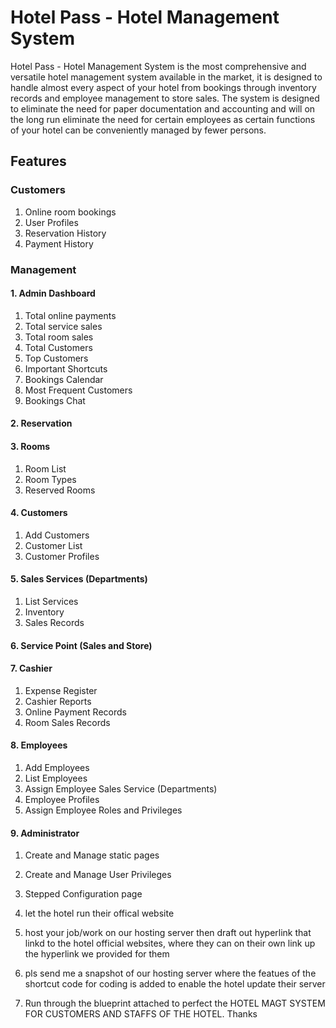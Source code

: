 # Hotel Pass - Hotel Management System

Hotel Pass - Hotel Management System is the most comprehensive and versatile hotel management system available in 
the market, it is designed to handle almost every aspect of your hotel from bookings through inventory records and employee 
management to store sales. The system is designed to eliminate the need for paper documentation and accounting and will on the long 
run eliminate the need for certain employees as certain functions of your hotel can be conveniently managed by fewer persons.


## Features

### **Customers**
1. Online room bookings
2. User Profiles
3. Reservation History
4. Payment History

### **Management**
#### 1. Admin Dashboard
1. Total online payments
2. Total service sales
3. Total room sales
4. Total Customers
5. Top Customers
6. Important Shortcuts
7. Bookings Calendar
8. Most Frequent Customers
9. Bookings Chat

#### 2. Reservation 

#### 3. Rooms 
1. Room List
2. Room Types
3. Reserved Rooms

#### 4. Customers 
1. Add Customers
2. Customer List
3. Customer Profiles 

#### 5. Sales Services (Departments) 
1. List Services
2. Inventory
3. Sales Records  

#### 6. Service Point (Sales and Store) 

#### 7. Cashier
1. Expense Register
2. Cashier Reports
3. Online Payment Records  
3. Room Sales Records  

#### 8. Employees
1. Add Employees
2. List Employees
3. Assign Employee Sales Service (Departments)  
4. Employee Profiles  
5. Assign Employee Roles and Privileges  

#### 9. Administrator
1. Create and Manage static pages
2. Create and Manage User Privileges
3. Stepped Configuration page  

1. let the hotel run their offical website
2. host your job/work on our hosting server then draft out hyperlink that linkd to the hotel official websites, where they can on their own link up the hyperlink we provided for them
3. pls send me a snapshot of our hosting server where the featues of the  shortcut code for coding is added to enable the hotel update their server
4. Run through the blueprint attached to perfect the HOTEL MAGT SYSTEM FOR CUSTOMERS AND STAFFS OF THE HOTEL.
Thanks

